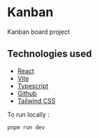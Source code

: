 # Kanban

Kanban board project

## Technologies used

- [React](https://react.dev/)
- [Vite](https://vite.dev/guide/)
- [Typescript](https://www.typescriptlang.org/)
- [Github](https://docs.github.com/en/rest?apiVersion=2022-11-28)
- [Tailwind CSS](https://tailwindcss.com/)

To run locally :

```js
pnpm run dev
```
